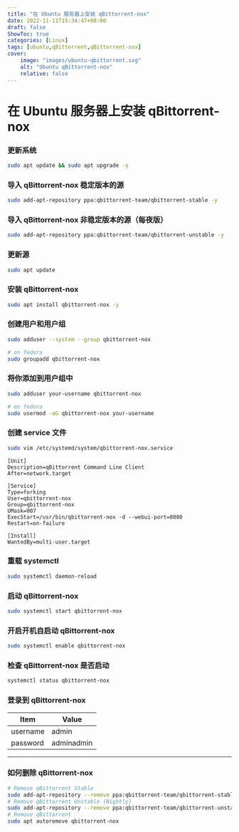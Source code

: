 ```yaml
---
title: "在 Ubuntu 服务器上安装 qBittorrent-nox"
date: 2022-11-11T15:34:47+08:00
draft: false
ShowToc: true
categories: [Linux]
tags: [ubuntu,qBittorrent,qBittorrent-nox]
cover:
    image: "images/ubuntu-qbittorrent.svg"
    alt: "Ubuntu qBittorrent-nox"
    relative: false
---
```


# 在 Ubuntu 服务器上安装 qBittorrent-nox

### 更新系统

```bash
sudo apt update && sudo apt upgrade -y
```

### 导入 qBittorrent-nox 稳定版本的源

``` bash
sudo add-apt-repository ppa:qbittorrent-team/qbittorrent-stable -y
```

### 导入 qBittorrent-nox 非稳定版本的源（每夜版）

```bash
sudo add-apt-repository ppa:qbittorrent-team/qbittorrent-unstable -y
```

### 更新源

```bash
sudo apt update
```

### 安装 qBittorrent-nox

```bash
sudo apt install qbittorrent-nox -y
```

### 创建用户和用户组

```bash
sudo adduser --system --group qbittorrent-nox
```

```bash
# on fedora
sudo groupadd qbittorrent-nox
```

### 将你添加到用户组中

```bash
sudo adduser your-username qbittorrent-nox
```

```bash
# on fedora
sudo usermod -aG qbittorrent-nox your-username
```

### 创建 service 文件

```bash
sudo vim /etc/systemd/system/qbittorrent-nox.service
```

```service
[Unit]
Description=qBittorrent Command Line Client
After=network.target

[Service]
Type=forking
User=qbittorrent-nox
Group=qbittorrent-nox
UMask=007
ExecStart=/usr/bin/qbittorrent-nox -d --webui-port=8080
Restart=on-failure

[Install]
WantedBy=multi-user.target
```

### 重载 systemctl

```bash
sudo systemctl daemon-reload
```

### 启动 qBittorrent-nox

```bash
sudo systemctl start qbittorrent-nox
```

### 开启开机自启动 qBittorrent-nox

```bash
sudo systemctl enable qbittorrent-nox
```

### 检查 qBittorrent-nox 是否启动

```bash
systemctl status qbittorrent-nox
```

### 登录到 qBittorrent-nox

| Item     | Value      |
| -------- | ---------- |
| username | admin      |
| password | adminadmin |

---

### 如何删除 qBittorrent-nox

```bash
# Remove qBittorrent Stable
sudo add-apt-repository --remove ppa:qbittorrent-team/qbittorrent-stable
# Remove qBittorrent Unstable (Nightly)
sudo add-apt-repository --remove ppa:qbittorrent-team/qbittorrent-unstable -y
# Remove qBittorrent
sudo apt autoremove qbittorrent-nox
```
